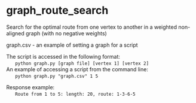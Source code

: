 # graph_route_search
Search for the optimal route from one vertex to another in a weighted non-aligned graph (with no negative weights)

graph.csv - an example of setting a graph for a script

The script is accessed in the following format:  
      `python graph.py [graph file] [vertex 1] [vertex 2]`   
An example of accessing a script from the command line:  
      `python graph.py "graph.csv" 1 5`  
        
Response example:  
      `Route from 1 to 5: length: 20, route: 1-3-6-5`
